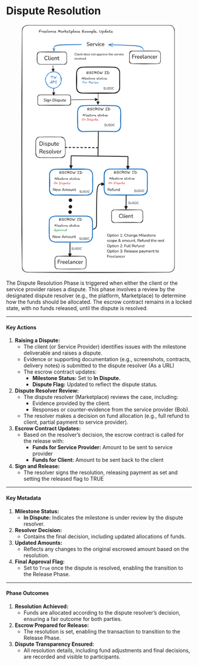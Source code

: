 # Dispute Resolution

<figure><img src="../../../.gitbook/assets/image (10).png" alt=""><figcaption></figcaption></figure>

The Dispute Resolution Phase is triggered when either the client or the service provider raises a dispute. This phase involves a review by the designated dispute resolver (e.g., the platform, Marketplace) to determine how the funds should be allocated. The escrow contract remains in a locked state, with no funds released, until the dispute is resolved.

***

#### **Key Actions**

1. **Raising a Dispute:**
   * The client (or Service Provider) identifies issues with the milestone deliverable and raises a dispute.
   * Evidence or supporting documentation (e.g., screenshots, contracts, delivery notes) is submitted to the dispute resolver (As a URL)
   * The escrow contract updates:
     * **Milestone Status:** Set to **In Dispute.**
     * **Dispute Flag:** Updated to reflect the dispute status.
2. **Dispute Resolver Review:**
   * The dispute resolver (Marketplace) reviews the case, including:
     * Evidence provided by the client.
     * Responses or counter-evidence from the service provider (Bob).
   * The resolver makes a decision on fund allocation (e.g., full refund to client, partial payment to service provider).
3. **Escrow Contract Updates:**
   * Based on the resolver’s decision, the escrow contract is called for the release with:
     * **Funds for Service Provider:** Amount to be sent to service provider
     * **Funds for Client:** Amount to be sent back to the client
4. **Sign and Release:**
   * The resolver signs the resolution, releasing payment as set and setting the released flag to TRUE

***

#### **Key Metadata**

1. **Milestone Status:**
   * **In Dispute:** Indicates the milestone is under review by the dispute resolver.
2. **Resolver Decision:**
   * Contains the final decision, including updated allocations of funds.
3. **Updated Amounts:**
   * Reflects any changes to the original escrowed amount based on the resolution.
4. **Final Approval Flag:**
   * Set to `True` once the dispute is resolved, enabling the transition to the Release Phase.

***

#### **Phase Outcomes**

1. **Resolution Achieved:**
   * Funds are allocated according to the dispute resolver’s decision, ensuring a fair outcome for both parties.
2. **Escrow Prepared for Release:**
   * The resolution is set, enabling the transaction to transition to the Release Phase.
3. **Dispute Transparency Ensured:**
   * All resolution details, including fund adjustments and final decisions, are recorded and visible to participants.
